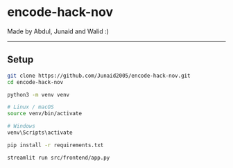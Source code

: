 # encode-hack-nov

Made by Abdul, Junaid and Walid :)

---

## Setup

```bash
git clone https://github.com/Junaid2005/encode-hack-nov.git
cd encode-hack-nov

python3 -m venv venv

# Linux / macOS
source venv/bin/activate

# Windows
venv\Scripts\activate

pip install -r requirements.txt

streamlit run src/frontend/app.py
```
